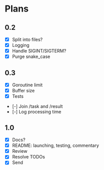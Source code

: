 # Plans

## 0.2

- [x] Split into files?
- [x] Logging
- [x] Handle SIGINT/SIGTERM?
- [x] Purge snake_case

## 0.3

- [x] Goroutine limit
- [x] Buffer size
- [x] Tests
- [-] Join /task and /result
- [-] Log processing time

## 1.0

- [x] Docs?
- [x] README: launching, testing, commentary
- [x] Review
- [x] Resolve TODOs
- [x] Send
